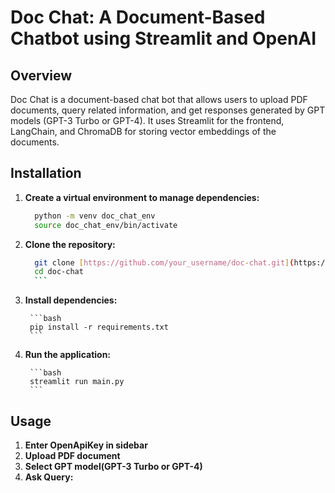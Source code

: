 # Doc Chat: A Document-Based Chatbot using Streamlit and OpenAI

## Overview

Doc Chat is a document-based chat bot that allows users to upload PDF documents, query related information, and get responses generated by GPT models (GPT-3 Turbo or GPT-4). It uses Streamlit for the frontend, LangChain, and ChromaDB for storing vector embeddings of the documents.

## Installation
1. **Create a virtual environment to manage dependencies:**
    ```bash
      python -m venv doc_chat_env
      source doc_chat_env/bin/activate
      ```

2. **Clone the repository:**
      ```bash
        git clone [https://github.com/your_username/doc-chat.git](https://github.com/AIOnGraph/docChatBot.git)https://github.com/AIOnGraph/docChatBot.git
        cd doc-chat
        ```
3. **Install dependencies:**

        ```bash
        pip install -r requirements.txt
        ```
4. **Run the application:**

        ```bash
        streamlit run main.py
        ```

## Usage

1. **Enter OpenApiKey in sidebar**
2. **Upload PDF document**
3. **Select GPT model(GPT-3 Turbo or GPT-4)**
4. **Ask Query:**
